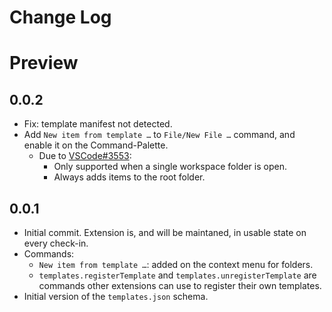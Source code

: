 # Change Log

# Preview
## 0.0.2
- Fix: template manifest not detected.
- Add `New item from template …` to `File/New File …` command, and enable it on the Command-Palette.
  - Due to [VSCode#3553](https://github.com/Microsoft/vscode/issues/3553): 
    - Only supported when a single workspace folder is open.
    - Always adds items to the root folder. 
  
## 0.0.1
- Initial commit. Extension is, and will be maintaned, in usable state on every check-in.
- Commands:
  - `New item from template …`: added on the context menu for folders.
  - `templates.registerTemplate` and `templates.unregisterTemplate` are commands other extensions can use to register their own templates.
- Initial version of the `templates.json` schema.
  